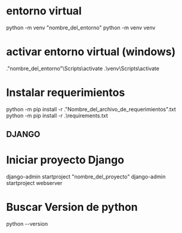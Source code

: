 # entorno virtual
python -m venv "nombre_del_entorno"
python -m venv venv

# activar entorno virtual (windows)
.\"nombre_del_entorno"\Scripts\activate
.\venv\Scripts\activate

# Instalar requerimientos
python -m pip install -r .\"Nombre_del_archivo_de_requerimientos".txt
python -m pip install -r .\requirements.txt

## DJANGO

# Iniciar proyecto Django
django-admin startproject "nombre_del_proyecto"
django-admin startproject webserver

# Buscar Version de python
python --version